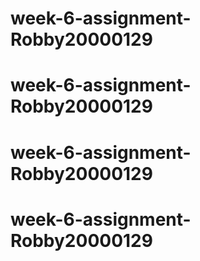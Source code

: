 # week-6-assignment-Robby20000129
# week-6-assignment-Robby20000129
# week-6-assignment-Robby20000129
# week-6-assignment-Robby20000129
